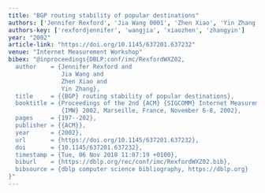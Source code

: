 ```yaml
---
title: "BGP routing stability of popular destinations"
authors: ['Jennifer Rexford', 'Jia Wang 0001', 'Zhen Xiao', 'Yin Zhang 0001']
authors-key: ['rexfordjennifer', 'wangjia', 'xiaozhen', 'zhangyin']
year: "2002"
article-link: "https://doi.org/10.1145/637201.637232"
venue: "Internet Measurement Workshop"
bibex: "@inproceedings{DBLP:conf/imc/RexfordWXZ02,
  author    = {Jennifer Rexford and
               Jia Wang and
               Zhen Xiao and
               Yin Zhang},
  title     = {{BGP} routing stability of popular destinations},
  booktitle = {Proceedings of the 2nd {ACM} {SIGCOMM} Internet Measurement Workshop,
               {IMW} 2002, Marseille, France, November 6-8, 2002},
  pages     = {197--202},
  publisher = {{ACM}},
  year      = {2002},
  url       = {https://doi.org/10.1145/637201.637232},
  doi       = {10.1145/637201.637232},
  timestamp = {Tue, 06 Nov 2018 11:07:19 +0100},
  biburl    = {https://dblp.org/rec/conf/imc/RexfordWXZ02.bib},
  bibsource = {dblp computer science bibliography, https://dblp.org}
}"
---
```

